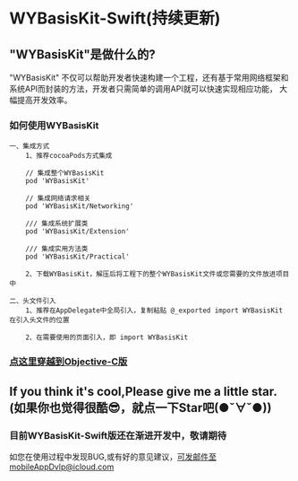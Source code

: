 # WYBasisKit-Swift(持续更新)



## "WYBasisKit"是做什么的?

"WYBasisKit" 不仅可以帮助开发者快速构建一个工程，还有基于常用网络框架和系统API而封装的方法，开发者只需简单的调用API就可以快速实现相应功能， 大幅提高开发效率。

### 如何使用WYBasisKit
```
一、集成方式
    1、推荐cocoaPods方式集成

    // 集成整个WYBasisKit
    pod 'WYBasisKit' 

    // 集成网络请求相关
    pod 'WYBasisKit/Networking'

    /// 集成系统扩展类
    pod 'WYBasisKit/Extension'

    /// 集成实用方法类
    pod 'WYBasisKit/Practical'

    2、下载WYBasisKit，解压后将工程下的整个WYBasisKit文件或您需要的文件放进项目中
    
二、头文件引入
    1、推荐在AppDelegate中全局引入，复制粘贴 @_exported import WYBasisKit 在引入头文件的位置
    
    2、在需要使用的页面引入，即 import WYBasisKit
```

### [点这里穿越到Objective-C版](https://github.com/Jacke-xu/WYBasisKit.git)




## If you think it's cool,Please give me a little star. (如果你也觉得很酷😎，就点一下Star吧(●ˇ∀ˇ●))


### 目前WYBasisKit-Swift版还在渐进开发中，敬请期待


如您在使用过程中发现BUG,或有好的意见建议，可发邮件至mobileAppDvlp@icloud.com
